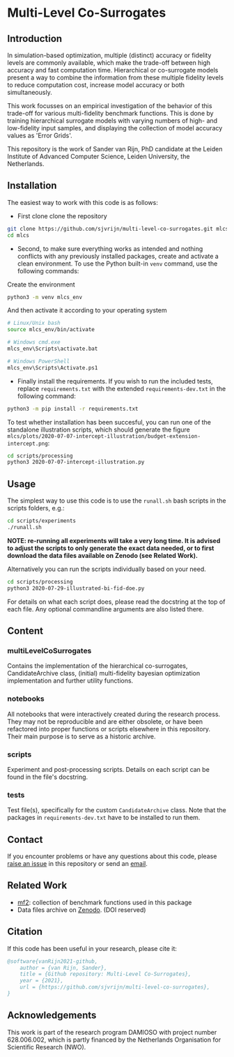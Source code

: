 # Multi-Level Co-Surrogates

## Introduction

In simulation-based optimization, multiple (distinct) accuracy or fidelity levels are commonly
available, which make the trade-off between high accuracy and fast computation time. Hierarchical or
co-surrogate models present a way to combine the information from these multiple fidelity levels to
reduce computation cost, increase model accuracy or both simultaneously.

This work focusses on an empirical investigation of the behavior of this trade-off for various
multi-fidelity benchmark functions. This is done by training hierarchical surrogate models with
varying numbers of high- and low-fidelity input samples, and displaying the collection of model
accuracy values as 'Error Grids'.

This repository is the work of Sander van Rijn, PhD candidate at the Leiden Institute of Advanced
Computer Science, Leiden University, the Netherlands.


## Installation

The easiest way to work with this code is as follows:

* First clone clone the repository

```bash
git clone https://github.com/sjvrijn/multi-level-co-surrogates.git mlcs
cd mlcs
```

* Second, to make sure everything works as intended and nothing conflicts with any previously
  installed packages, create and activate a clean environment. To use the Python  built-in `venv`
  command, use the following commands:

Create the environment

```bash
python3 -m venv mlcs_env
```

And then activate it according to your operating system

```bash
# Linux/Unix bash
source mlcs_env/bin/activate

# Windows cmd.exe
mlcs_env\Scripts\activate.bat

# Windows PowerShell
mlcs_env\Scripts\Activate.ps1
```

* Finally install the requirements. If you wish to run the included tests, replace
  `requirements.txt` with the extended `requirements-dev.txt` in the following command:

```bash
python3 -m pip install -r requirements.txt
```

To test whether installation has been succesful, you can run one of the standalone illustration
scripts, which should generate the figure
`mlcs/plots/2020-07-07-intercept-illustration/budget-extension-intercept.png`:

```bash
cd scripts/processing
python3 2020-07-07-intercept-illustration.py
```


## Usage

The simplest way to use this code is to use the `runall.sh` bash scripts in the scripts folders,
e.g.:

```bash
cd scripts/experiments
./runall.sh
```
**NOTE: re-running all experiments will take a very long time. It is advised to adjust the scripts
to only generate the exact data needed, or to first download the data files available on Zenodo
(see Related Work).**


Alternatively you can run the scripts individually based on your need.

```bash
cd scripts/processing
python3 2020-07-29-illustrated-bi-fid-doe.py
```

For details on what each script does, please read the docstring at the top of each file. Any
optional commandline arguments are also listed there.


## Content

### multiLevelCoSurrogates

Contains the implementation of the hierarchical co-surrogates, CandidateArchive class, (initial)
multi-fidelity bayesian optimization implementation and further utility functions.


### notebooks

All notebooks that were interactively created during the research process.
They may not be reproducible and are either obsolete, or have been refactored into proper functions
or scripts elsewhere in this repository. Their main purpose is to serve as a historic archive.


### scripts

Experiment and post-processing scripts. Details on each script can be found in the file's docstring.


### tests

Test file(s), specifically for the custom `CandidateArchive` class. Note that the packages in
`requirements-dev.txt` have to be installed to run them.


## Contact

If you encounter problems or have any questions about this code, please
[raise an issue][new-issue] in this
repository or send an [email](mailto-svrijn).


## Related Work

- [mf2]: collection of benchmark functions used in this package
- Data files archive on [Zenodo]. (DOI reserved)


## Citation

If this code has been useful in your research, please cite it:

```bibtex
@software{vanRijn2021-github,
    author = {van Rijn, Sander},
    title = {Github repository: Multi-Level Co-Surrogates},
    year = {2021},
    url = {https://github.com/sjvrijn/multi-level-co-surrogates},
}
```

## Acknowledgements

This work is part of the research program DAMIOSO with project number 628.006.002, which is partly
financed by the Netherlands Organisation for Scientific Research (NWO).



[mf2]:              https://github.com/sjvrijn/mf2
[mailto-svrijn]:    mailto:s.j.van.rijn@liacs.leidenuniv.nl
[new-issue]:        https://github.com/sjvrijn/multi-level-co-surrogates/issues/new
[Zenodo]:           https://doi.org/10.5281/zenodo.4551287

